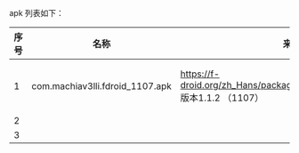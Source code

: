 apk 列表如下：



| 序号 | 名称                            | 来源                                                         | 添加理由                       |
| ---- | ------------------------------- | ------------------------------------------------------------ | ------------------------------ |
| 1    | com.machiav3lli.fdroid_1107.apk | https://f-droid.org/zh_Hans/packages/com.machiav3lli.fdroid/<br />版本1.1.2 （1107） | 导出符号JNI_OnLoad存在后缀符号 |
| 2    |                                 |                                                              |                                |
| 3    |                                 |                                                              |                                |

